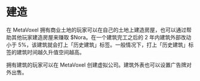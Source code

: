 # 建造

在 MetaVoxel 拥有商业土地的玩家可以在自己的土地上建造房屋，也可以通过帮助其他玩家建造房屋来赚取 $Nora。在一个建筑完工之后的 2 年内建筑外部改动小于 5%，该建筑就会打上「历史建筑」标签。一般情况下，打上「历史建筑」标签的建筑时间越久升值空间越高。

拥有建筑的玩家可以在 MetaVoxel 创建虚拟公司。建筑外表也可以设置广告牌对外出售。

